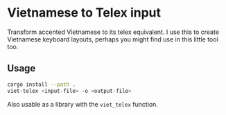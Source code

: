 # Vietnamese to Telex input

Transform accented Vietnamese to its telex equivalent. I use this to create Vietnamese keyboard
layouts, perhaps you might find use in this little tool too.

## Usage

```sh
cargo install --path .
viet-telex <input-file> -o <output-file>
```

Also usable as a library with the `viet_telex` function.
